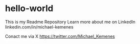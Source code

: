 # hello-world
This is my Readme Repository
Learn more about me on LinkedIn
linkedin.com/in/michael-kemenes

Conact me via X 
https://twitter.com/Michael_Kemenes
